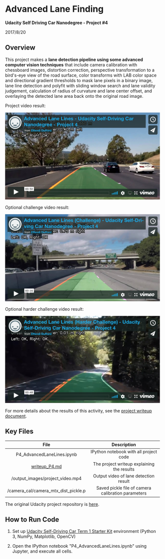 # **Advanced Lane Finding**

**Udacity Self Driving Car Nanodegree - Project #4**

2017/8/20

## Overview

This project makes a **lane detection pipeline using some advanced computer vision techniques** that include camera calibration with chessboard images, distortion correction, perspective transformation to a bird's-eye view of the road surface, color transforms with LAB color space and directional gradient thresholds to mask lane pixels in a binary image, lane line detection and polyfit with sliding window search and lane validity judgement, calculation of radius of curvature and lane center offset, and overlaying the detected lane area back onto the original road image.

Project video result:

[<img src="./output_images/adv_lane_video_screenshot.png" width="800">](https://vimeo.com/244401765)

Optional challenge video result:

[<img src="./output_images/adv_lane_challenge_video_screenshot.png" width="800">](https://vimeo.com/244401893)

Optional harder challenge video result:

[<img src="./output_images/adv_lane_hardchallenge_video_screenshot.png" width="800">](https://vimeo.com/244401991)

For more details about the results of this activity, see the [project writeup document](writeup_P4.md).

## Key Files

| File 									|     Description	        								|
|:-------------------------------------:|:---------------------------------------------------------:|
| P4_AdvancedLaneLines.ipynb			| IPython notebook with all project code				 	|
| [writeup_P4.md](writeup_P4.md)							| The project writeup explaining the results				|
| /output_images/project_video.mp4		| Output video of lane detection result						|
| /camera_cal/camera_mtx_dist_pickle.p	| Saved pickle file of camera calibration parameters	 	|

The original Udacity project repository is [here](https://github.com/udacity/CarND-Advanced-Lane-Lines).

## How to Run Code

1. Set up [Udacity Self-Driving Car Term 1 Starter Kit](https://github.com/udacity/CarND-Term1-Starter-Kit) environment (Python 3, NumPy, Matplotlib, OpenCV)

2. Open the IPython notebook "P4_AdvancedLaneLines.ipynb" using Jupyter, and execute all cells.
